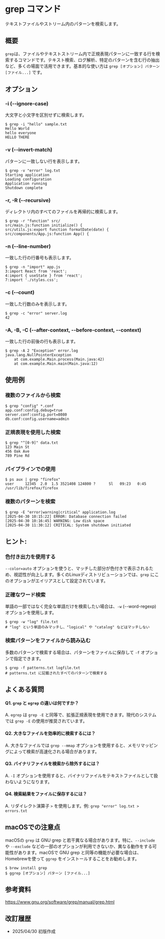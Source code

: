 # grep コマンド

テキストファイルやストリーム内のパターンを検索します。

## 概要

`grep`は、ファイルやテキストストリーム内で正規表現パターンに一致する行を検索するコマンドです。テキスト検索、ログ解析、特定のパターンを含む行の抽出など、多くの場面で活用できます。基本的な使い方は `grep [オプション] パターン [ファイル...]` です。

## オプション

### **-i (--ignore-case)**

大文字と小文字を区別せずに検索します。

```console
$ grep -i "hello" sample.txt
Hello World
hello everyone
HELLO THERE
```

### **-v (--invert-match)**

パターンに一致しない行を表示します。

```console
$ grep -v "error" log.txt
Starting application
Loading configuration
Application running
Shutdown complete
```

### **-r, -R (--recursive)**

ディレクトリ内のすべてのファイルを再帰的に検索します。

```console
$ grep -r "function" src/
src/main.js:function initialize() {
src/utils.js:export function formatDate(date) {
src/components/App.js:function App() {
```

### **-n (--line-number)**

一致した行の行番号も表示します。

```console
$ grep -n "import" app.js
3:import React from 'react';
4:import { useState } from 'react';
7:import './styles.css';
```

### **-c (--count)**

一致した行数のみを表示します。

```console
$ grep -c "error" server.log
42
```

### **-A, -B, -C (--after-context, --before-context, --context)**

一致した行の前後の行も表示します。

```console
$ grep -A 2 "Exception" error.log
java.lang.NullPointerException
    at com.example.Main.process(Main.java:42)
    at com.example.Main.main(Main.java:12)
```

## 使用例

### 複数のファイルから検索

```console
$ grep "config" *.conf
app.conf:config.debug=true
server.conf:config.port=8080
db.conf:config.username=admin
```

### 正規表現を使用した検索

```console
$ grep "^[0-9]" data.txt
123 Main St
456 Oak Ave
789 Pine Rd
```

### パイプラインでの使用

```console
$ ps aux | grep "firefox"
user     12345  2.0  1.5 3521408 124800 ?      Sl   09:23   0:45 /usr/lib/firefox/firefox
```

### 複数のパターンを検索

```console
$ grep -E "error|warning|critical" application.log
[2025-04-30 10:15:22] ERROR: Database connection failed
[2025-04-30 10:16:45] WARNING: Low disk space
[2025-04-30 11:30:12] CRITICAL: System shutdown initiated
```

## ヒント:

### 色付き出力を使用する

`--color=auto` オプションを使うと、マッチした部分が色付きで表示されるため、視認性が向上します。多くのLinuxディストリビューションでは、`grep` にこのオプションがエイリアスとして設定されています。

### 正確なワード検索

単語の一部ではなく完全な単語だけを検索したい場合は、`-w` (--word-regexp) オプションを使用します。

```console
$ grep -w "log" file.txt
# "log" という単語のみマッチし、"logical" や "catalog" などはマッチしない
```

### 検索パターンをファイルから読み込む

多数のパターンで検索する場合は、パターンをファイルに保存して `-f` オプションで指定できます。

```console
$ grep -f patterns.txt logfile.txt
# patterns.txt に記載されたすべてのパターンで検索する
```

## よくある質問

#### Q1. `grep` と `egrep` の違いは何ですか？
A. `egrep` は `grep -E` と同等で、拡張正規表現を使用できます。現代のシステムでは `grep -E` の使用が推奨されています。

#### Q2. 大きなファイルを効率的に検索するには？
A. 大きなファイルでは `grep --mmap` オプションを使用すると、メモリマッピングによって検索が高速化される場合があります。

#### Q3. バイナリファイルを検索から除外するには？
A. `-I` オプションを使用すると、バイナリファイルをテキストファイルとして扱わないようになります。

#### Q4. 検索結果をファイルに保存するには？
A. リダイレクト演算子 `>` を使用します。例: `grep "error" log.txt > errors.txt`

## macOSでの注意点

macOSの `grep` は GNU grep と若干異なる場合があります。特に、`--include` や `--exclude` などの一部のオプションが利用できないか、異なる動作をする可能性があります。macOSで GNU grep と同等の機能が必要な場合は、Homebrewを使って `ggrep` をインストールすることをお勧めします。

```console
$ brew install grep
$ ggrep [オプション] パターン [ファイル...]
```

## 参考資料

https://www.gnu.org/software/grep/manual/grep.html

## 改訂履歴

- 2025/04/30 初版作成